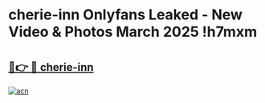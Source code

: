 # cherie-inn Onlyfans Leaked - New Video & Photos March 2025 !h7mxm

# <h2><a href="https://0l9z1u.iuczelnia.edu.pl?title=cherie-inn&ref=h7mxm">🔗👉 🔴 cherie-inn</a></h2>

[![acn](https://github.com/user-attachments/assets/0f9c940e-d8b0-45ae-aac7-cd30a18b3e1c)](https://0l9z1u.iuczelnia.edu.pl?title=cherie-inn&ref=h7mxm)

